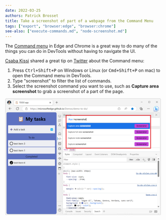 ```yaml
---
date: 2022-03-25
authors: Patrick Brosset
title: Take a screenshot of part of a webpage from the Command Menu
tags: ["export", "browser:edge", "browser:chrome"]
see-also: ["execute-commands.md", "node-screenshot.md"]
---
```

The [Command menu](./execute-commands.md) in Edge and Chrome is a great way to do many of the things you can do in DevTools without having to navigate the UI.

[Csaba Kissi](https://twitter.com/csaba_kissi) shared a great tip on [Twitter](https://twitter.com/csaba_kissi/status/1506904947631304708) about the Command menu:

1. Press <kbd>Ctrl+Shift+P</kbd> on Windows or Linux (or <kbd>Cmd+Shift+P</kbd> on mac) to open the Command menu in DevTools.
1. Type "screenshot" to filter the list of commands.
1. Select the screenshot command you want to use, such as **Capture area screenshot** to grab a screenshot of a part of the page.

![Edge, with DevTools opened, and the Command menu showing the list of screenshot commands](../../assets/img/screenshot-part-of-page-command-menu.png)
